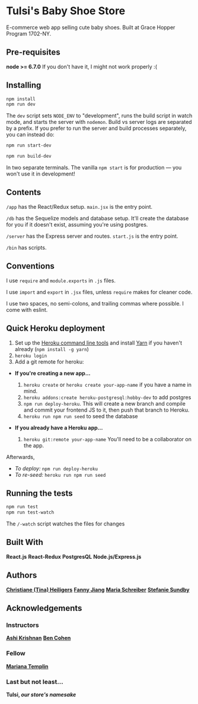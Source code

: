 # Tulsi's Baby Shoe Store

E-commerce web app selling cute baby shoes. Built at Grace Hopper Program 1702-NY.

## Pre-requisites

**node >= 6.7.0**
If you don't have it, I might not work properly :(

## Installing

```sh
npm install
npm run dev
```

The `dev` script sets `NODE_ENV` to "development", runs the build script in watch mode, and
starts the server with `nodemon`. Build vs server logs are separated by a prefix. If you prefer
to run the server and build processes separately, you can instead do:

```sh
npm run start-dev
```

```sh
npm run build-dev
```

In two separate terminals. The vanilla `npm start` is for production — you won't use it in development!

## Contents

`/app` has the React/Redux setup. `main.jsx` is the entry point.

`/db` has the Sequelize models and database setup. It'll create the database for you if it doesn't exist,
assuming you're using postgres.

`/server` has the Express server and routes. `start.js` is the entry point.

`/bin` has scripts.

## Conventions

I use `require` and `module.exports` in `.js` files.

I use `import` and `export` in `.jsx` files, unless `require` makes for cleaner code.

I use two spaces, no semi-colons, and trailing commas where possible. I come with eslint.

## Quick Heroku deployment

1. Set up the [Heroku command line tools](https://devcenter.heroku.com/articles/heroku-cli) and install [Yarn](https://yarnpkg.com/en/) if you haven't already (`npm install -g yarn`)
2. `heroku login`
3. Add a git remote for heroku:
  - **If you're creating a new app...**
    1. `heroku create` or `heroku create your-app-name` if you have a name in mind.
    2. `heroku addons:create heroku-postgresql:hobby-dev` to add postgres
    3. `npm run deploy-heroku`. This will create a new branch and compile and commit your frontend JS to it, then push that branch to Heroku.
    4. `heroku run npm run seed` to seed the database

  - **If you already have a Heroku app...**
    1.  `heroku git:remote your-app-name` You'll need to be a collaborator on the app.

Afterwards,
  - *To deploy:* `npm run deploy-heroku`
  - *To re-seed:* `heroku run npm run seed`

## Running the tests

```sh
npm run test
npm run test-watch
```

The `/-watch` script watches the files for changes


## Built With

**React.js**
**React-Redux**
**PostgresQL**
**Node.js/Express.js**


## Authors

**[Christiane (Tina) Heiligers](https://github.com/TinaHeiligers)**
**[Fanny Jiang](https://github.com/fanny-jiang)**
**[Maria Schreiber](https://github.com/Meschreiber)**
**[Stefanie Sundby](https://github.com/ssundby)**

## Acknowledgements

### Instructors
**[Ashi Krishnan]()**
**[Ben Cohen]()**

### Fellow
**[Mariana Templin](https://github.com/goldienova)**

### Last but not least...
**Tulsi, _our store's namesake_**